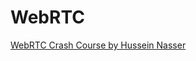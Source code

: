 # WebRTC
[WebRTC Crash Course by Hussein Nasser](https://www.youtube.com/watch?v=FExZvpVvYxA&ab_channel=HusseinNasser)